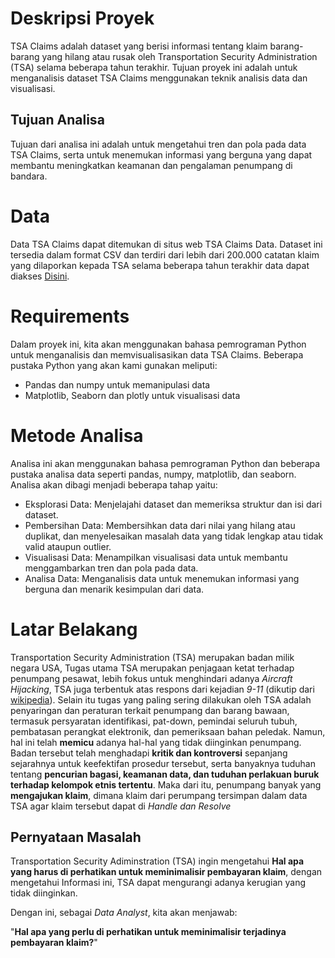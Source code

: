 # Deskripsi Proyek
TSA Claims adalah dataset yang berisi informasi tentang klaim barang-barang yang hilang atau rusak oleh Transportation Security Administration (TSA) selama beberapa tahun terakhir. Tujuan proyek ini adalah untuk menganalisis dataset TSA Claims menggunakan teknik analisis data dan visualisasi.

## Tujuan Analisa
Tujuan dari analisa ini adalah untuk mengetahui tren dan pola pada data TSA Claims, serta untuk menemukan informasi yang berguna yang dapat membantu meningkatkan keamanan dan pengalaman penumpang di bandara.

# Data
Data TSA Claims dapat ditemukan di situs web TSA Claims Data. Dataset ini tersedia dalam format CSV dan terdiri dari lebih dari 200.000 catatan klaim yang dilaporkan kepada TSA selama beberapa tahun terakhir data dapat diakses [Disini](https://drive.google.com/drive/folders/13SAQcA3QZ2FBclO1iOW31otlnBXHytYk).

# Requirements
Dalam proyek ini, kita akan menggunakan bahasa pemrograman Python untuk menganalisis dan memvisualisasikan data TSA Claims. Beberapa pustaka Python yang akan kami gunakan meliputi:

- Pandas dan numpy untuk memanipulasi data
- Matplotlib, Seaborn dan plotly untuk visualisasi data

# Metode Analisa
Analisa ini akan menggunakan bahasa pemrograman Python dan beberapa pustaka analisa data seperti pandas, numpy, matplotlib, dan seaborn. Analisa akan dibagi menjadi beberapa tahap yaitu:

- Eksplorasi Data: Menjelajahi dataset dan memeriksa struktur dan isi dari dataset.
- Pembersihan Data: Membersihkan data dari nilai yang hilang atau duplikat, dan menyelesaikan masalah data yang tidak lengkap atau tidak valid ataupun outlier.
- Visualisasi Data: Menampilkan visualisasi data untuk membantu menggambarkan tren dan pola pada data.
- Analisa Data: Menganalisis data untuk menemukan informasi yang berguna dan menarik kesimpulan dari data.

# Latar Belakang
Transportation Security Administration (TSA) merupakan badan milik negara USA, Tugas utama TSA merupakan penjagaan ketat terhadap penumpang pesawat, lebih fokus untuk menghindari adanya *Aircraft Hijacking*, TSA juga terbentuk atas respons dari kejadian *9-11* (dikutip dari [wikipedia](https://en.wikipedia.org/wiki/Transportation_Security_Administration)). Selain itu tugas yang paling sering dilakukan oleh TSA adalah penyaringan dan peraturan terkait penumpang dan barang bawaan, termasuk persyaratan identifikasi, pat-down, pemindai seluruh tubuh, pembatasan perangkat elektronik, dan pemeriksaan bahan peledak. Namun, hal ini telah **memicu** adanya hal-hal yang tidak diinginkan penumpang. Badan tersebut telah menghadapi **kritik dan kontroversi** sepanjang sejarahnya untuk keefektifan prosedur tersebut, serta banyaknya tuduhan tentang **pencurian bagasi, keamanan data, dan tuduhan perlakuan buruk terhadap kelompok etnis tertentu**. Maka dari itu, penumpang banyak yang **mengajukan klaim**, dimana klaim dari perumpang tersimpan dalam data TSA agar klaim tersebut dapat di *Handle dan Resolve*

## Pernyataan Masalah
Transportation Security Adiminstration (TSA) ingin mengetahui **Hal apa yang harus di perhatikan untuk meminimalisir pembayaran klaim**, dengan mengetahui Informasi ini, TSA dapat mengurangi adanya kerugian yang tidak diinginkan.

Dengan ini, sebagai *Data Analyst*, kita akan menjawab:

"**Hal apa yang perlu di perhatikan untuk meminimalisir terjadinya pembayaran klaim?**"
